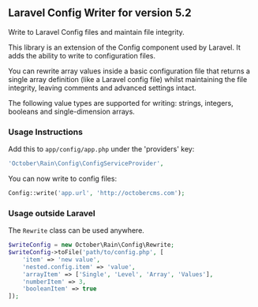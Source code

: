 ## Laravel Config Writer for version 5.2

Write to Laravel Config files and maintain file integrity.

This library is an extension of the Config component used by Laravel. It adds the ability to write to configuration files.

You can rewrite array values inside a basic configuration file that returns a single array definition (like a Laravel config file) whilst maintaining the file integrity, leaving comments and advanced settings intact.

The following value types are supported for writing: strings, integers, booleans and single-dimension arrays.

### Usage Instructions

Add this to `app/config/app.php` under the 'providers' key:

```php
'October\Rain\Config\ConfigServiceProvider',
```

You can now write to config files:

```php
Config::write('app.url', 'http://octobercms.com');
```

### Usage outside Laravel

The `Rewrite` class can be used anywhere.

```php
$writeConfig = new October\Rain\Config\Rewrite;
$writeConfig->toFile('path/to/config.php', [
    'item' => 'new value',
    'nested.config.item' => 'value',
    'arrayItem' => ['Single', 'Level', 'Array', 'Values'],
    'numberItem' => 3,
    'booleanItem' => true
]);
```
